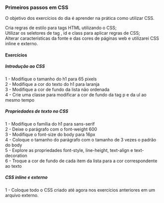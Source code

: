 ### Primeiros passos em CSS

O objetivo dos exercícios do dia é aprender na prática como utilizar CSS.

Cria regras de estilo para tags HTML utilizando o CSS;\
Utilizar os seletores de tag , id e class para aplicar regras de CSS;\
Alterar características da fonte e das cores de páginas web e utilizarei CSS inline e externo.

#### Exercícios

##### Introdução ao CSS

1 - Modifique o tamanho do h1 para 65 pixels\
2 - Modifique a cor do texto do h1 para laranja\
3 - Modifique a cor de fundo da lista não ordenada\
4 - Crie uma classe para modificar a cor de fundo da tag p e da ul ao mesmo tempo

##### Propriedades de texto no CSS

1 - Modifique o família do h1 para sans-serif\
2 - Deixe o parágrafo com o font-weight 600\
3 - Modifique o font-size do body para 16px\
4 - Coloque o tamanho do parágrafo com o tamanho de 3 vezes o padrão do body\
5 - Explore as propriedades font-style, line-height, text-align e text-decoration\
6 - Troque a cor de fundo de cada item da lista para a cor correspondente ao texto

##### CSS inline e externo

1 - Coloque todo o CSS criado até agora nos exercícios anteriores em um arquivo externo.
